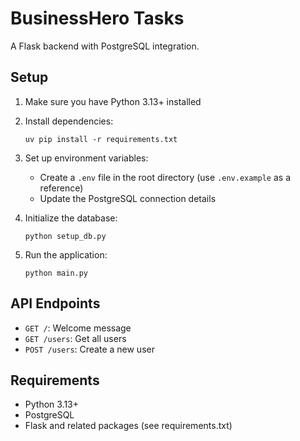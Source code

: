 # BusinessHero Tasks

A Flask backend with PostgreSQL integration.

## Setup

1. Make sure you have Python 3.13+ installed
2. Install dependencies:

   ```
   uv pip install -r requirements.txt
   ```

3. Set up environment variables:

   - Create a `.env` file in the root directory (use `.env.example` as a reference)
   - Update the PostgreSQL connection details

4. Initialize the database:

   ```
   python setup_db.py
   ```

5. Run the application:
   ```
   python main.py
   ```

## API Endpoints

- `GET /`: Welcome message
- `GET /users`: Get all users
- `POST /users`: Create a new user

## Requirements

- Python 3.13+
- PostgreSQL
- Flask and related packages (see requirements.txt)
